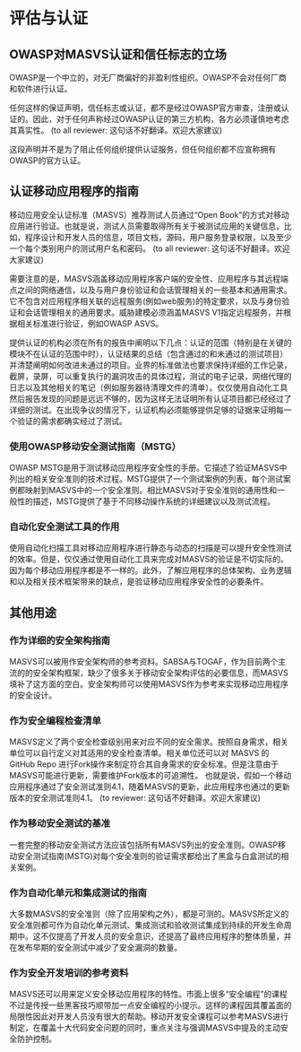 # 评估与认证

## OWASP对MASVS认证和信任标志的立场

OWASP是一个中立的，对无厂商偏好的非盈利性组织。OWASP不会对任何厂商和软件进行认证。

任何这样的保证声明，信任标志或认证，都不是经过OWASP官方审查，注册或认证的。因此，对于任何声称经过OWASP认证的第三方机构，各方必须谨慎地考虑其真实性。   (to all reviewer: 这句话不好翻译。欢迎大家建议)

这段声明并不是为了阻止任何组织提供认证服务，但任何组织都不应宣称拥有OWASP的官方认证。

## 认证移动应用程序的指南

移动应用安全认证标准（MASVS）推荐测试人员通过“Open Book”的方式对移动应用进行验证。也就是说，测试人员需要取得所有关于被测试应用的关键信息，比如，程序设计和开发人员的信息，项目文档，源码，用户服务登录权限，以及至少一个每个类别用户的测试用户名和密码。   (to all reviewer: 这句话不好翻译。欢迎大家建议)

需要注意的是，MASVS涵盖移动应用程序客户端的安全性、应用程序与其远程端点之间的网络通信，以及与用户身份验证和会话管理相关的一些基本和通用需求。它不包含对应用程序相关联的远程服务(例如web服务)的特定要求，以及与身份验证和会话管理相关的通用要求。威胁建模必须涵盖MASVS V1指定远程服务，并根据相关标准进行验证，例如OWASP ASVS。

提供认证的机构必须在所有的报告中阐明以下几点：认证的范围（特别是在关键的模块不在认证的范围中时），认证结果的总结（包含通过的和未通过的测试项目）并清楚阐明如何改进未通过的项目。业界的标准做法也要求保持详细的工作记录，截屏，录屏，可以重复执行的漏洞攻击的具体过程，测试的电子记录，网络代理的日志以及其他相关的笔记（例如服务器待清理文件的清单）。仅仅使用自动化工具然后报告发现的问题是远远不够的，因为这样无法证明所有认证项目都已经经过了详细的测试。在出现争议的情况下，认证机构必须能够提供足够的证据来证明每一个验证的需求都确实经过了测试。

### 使用OWASP移动安全测试指南（MSTG）

OWASP MSTG是用于测试移动应用程序安全性的手册。它描述了验证MASVS中列出的相关安全准则的技术过程。MSTG提供了一个测试案例的列表，每个测试案例都映射到MASVS中的一个安全准则。相比MASVS对于安全准则的通用性和一般性的描述，MSTG提供了基于不同移动操作系统的详细建议以及测试流程。

### 自动化安全测试工具的作用

使用自动化扫描工具对移动应用程序进行静态与动态的扫描是可以提升安全性测试的效率。但是，仅仅通过使用自动化工具来完成对MASVS的验证是不切实际的。因为每个移动应用程序都是不一样的。此外，了解应用程序的总体架构、业务逻辑和以及相关技术框架带来的缺点，是验证移动应用程序安全性的必要条件。

## 其他用途

### 作为详细的安全架构指南

MASVS可以被用作安全架构师的参考资料。SABSA与TOGAF，作为目前两个主流的的安全架构框架，缺少了很多关于移动安全架构评估的必要信息，而MASVS填补了这方面的空白。安全架构师可以使用MASVS作为参考来实现移动应用程序的安全设计。

### 作为安全编程检查清单

MASVS定义了两个安全检查级别用来对应不同的安全需求。按照自身需求，相关单位可以自行定义对其适用的安全检查清单。相关单位还可以对 MASVS 的 GitHub Repo 进行Fork操作来制定符合其自身需求的安全标准。但是注意由于MASVS可能进行更新，需要维护Fork版本的可追溯性。 也就是说，假如一个移动应用程序通过了安全测试准则4.1，随着MASVS的更新，此应用程序也通过的更新版本的安全测试准则4.1。    (to reviewer: 这句话不好翻译。欢迎大家建议)

### 作为移动安全测试的基准

一套完整的移动安全测试方法应该包括所有MASVS列出的安全准则。OWASP移动安全测试指南(MSTG)对每个安全准则的验证需求都给出了黑盒与白盒测试的相关案例。

### 作为自动化单元和集成测试的指南

大多数MASVS的安全准则（除了应用架构之外），都是可测的。MASVS所定义的安全准则都可作为自动化单元测试、集成测试和验收测试集成到持续的开发生命周期中。这不仅提高了开发人员的安全意识，还提高了最终应用程序的整体质量，并在发布早期的安全测试中减少了安全漏洞的数量。

### 作为安全开发培训的参考资料

MASVS还可以用来定义安全移动应用程序的特性。市面上很多“安全编程”的课程不过是传授一些黑客技巧顺带加一点安全编程的小提示。这样的课程因其覆盖面的局限性因此对开发人员没有很大的帮助。移动开发安全课程可以参考MASVS进行制定，在覆盖十大代码安全问题的同时，重点关注与强调MASVS中提及的主动安全防护控制。

